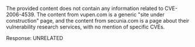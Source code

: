 The provided content does not contain any information related to CVE-2006-4539. The content from vupen.com is a generic "site under construction" page, and the content from secunia.com is a page about their vulnerability research services, with no mention of specific CVEs.

Response: UNRELATED
